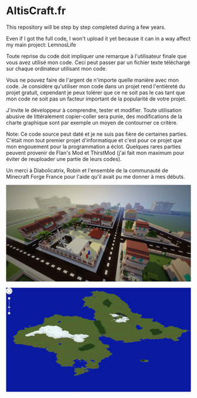 # AltisCraft.fr
This repository will be step by step completed during a few years.

Even if I got the full code, I won't upload it yet because it can in a way affect my main project: LemnosLife

Toute reprise du code doit impliquer une remarque à l'utilisateur finale que vous avez utilisé mon code. Ceci peut passer par un fichier texte téléchargé sur chaque ordinateur utilisant mon code.

Vous ne pouvez faire de l'argent de n'importe quelle manière avec mon code.
Je considère qu'utiliser mon code dans un projet rend l'entièreté du projet gratuit, cependant je peux tolérer que ce ne soit pas le cas tant que mon code ne soit pas un facteur important de la popularité de votre projet.

J'invite le développeur à comprendre, tester et modifier.
Toute utilisation abusive de littéralement copier-coller sera punie, des modifications de la charte graphique sont par exemple un moyen de contourner ce critère.

Note: Ce code source peut daté et je ne suis pas fière de certaines parties. C'était mon tout premier projet d'informatique et c'est pour ce projet que mon engouement pour la programmation a éclot. Quelques rares parties peuvent provenir de Flan's Mod et ThirstMod (j'ai fait mon maximum pour éviter de reuploader une partie de leurs codes).

Un merci à Diabolicatrix, Robin et l'ensemble de la communauté de Minecraft Forge France pour l'aide qu'il avait pu me donner à mes débuts.

![alt text](https://raw.githubusercontent.com/Benjamin-Loison/AltisCraft.fr/master/Website/Images/12.png)

![alt text](https://raw.githubusercontent.com/Benjamin-Loison/AltisCraft.fr/master/Website/Images/11.png)
